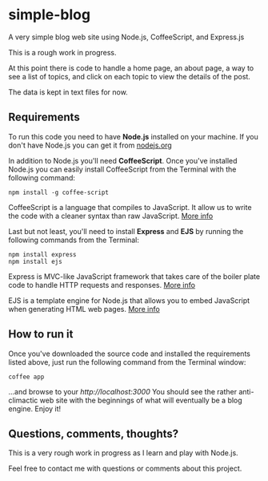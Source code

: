 simple-blog
===========
A very simple blog web site using Node.js, CoffeeScript, and Express.js

This is a rough work in progress.

At this point there is code to handle a home page, an about page, a way to see a list of topics, and click on each topic to view the details of the post.

The data is kept in text files for now.


Requirements
------------
To run this code you need to have **Node.js** installed on your machine. If you don't have Node.js you can get it from [nodejs.org](http://nodejs.org)

In addition to Node.js you'll need **CoffeeScript**. Once you've installed Node.js you can easily install CoffeeScript from the Terminal with the following command: 

    npm install -g coffee-script

CoffeeScript is a language that compiles to JavaScript. It allow us to write the code with a cleaner syntax than raw JavaScript. [More info](http://coffeescript.org)

Last but not least, you'll need to install **Express** and **EJS** by running the following commands from the Terminal:

    npm install express
    npm install ejs

Express is MVC-like JavaScript framework that takes care of the boiler plate code to handle HTTP requests and responses. [More info](http://expressjs.com)

EJS is a template engine for Node.js that allows you to embed JavaScript when generating HTML web pages. [More info](https://github.com/visionmedia/ejs)


How to run it
-------------
Once you've downloaded the source code and installed the requirements listed above, just run the following command from the Terminal window: 

    coffee app 

...and browse to your *http://localhost:3000* You should see the rather anti-climactic web site with the beginnings of what will eventually be a blog engine. Enjoy it!



Questions, comments, thoughts?
------------------------------
This is a very rough work in progress as I learn and play with Node.js.

Feel free to contact me with questions or comments about this project.




